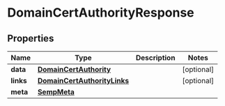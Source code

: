 
# DomainCertAuthorityResponse

## Properties
Name | Type | Description | Notes
------------ | ------------- | ------------- | -------------
**data** | [**DomainCertAuthority**](DomainCertAuthority.md) |  |  [optional]
**links** | [**DomainCertAuthorityLinks**](DomainCertAuthorityLinks.md) |  |  [optional]
**meta** | [**SempMeta**](SempMeta.md) |  | 



